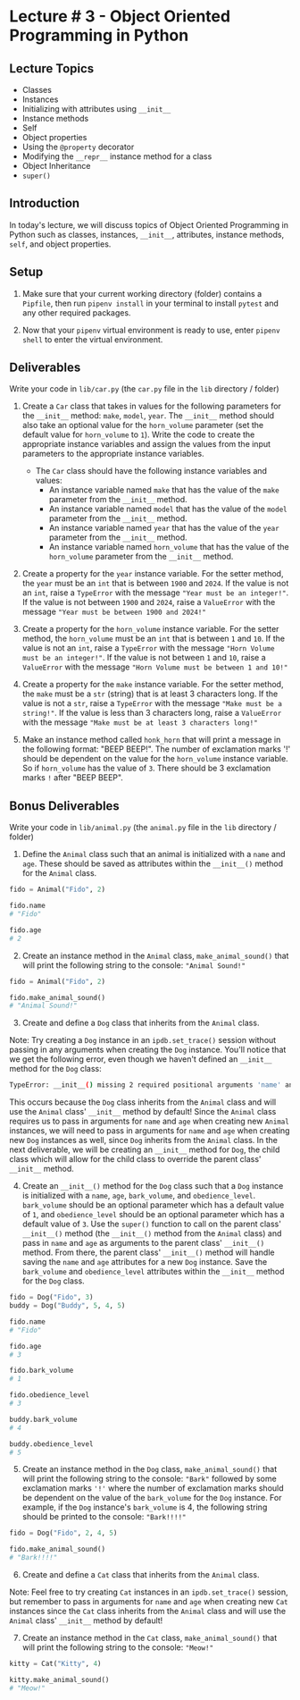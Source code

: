 # Lecture # 3 - Object Oriented Programming in Python

## Lecture Topics

- Classes
- Instances
- Initializing with attributes using `__init__`
- Instance methods
- Self
- Object properties
- Using the `@property` decorator
- Modifying the `__repr__` instance method for a class
- Object Inheritance
- `super()`

## Introduction

In today's lecture, we will discuss topics of Object Oriented Programming in Python such as classes, instances, `__init__`, attributes, instance methods, `self`, and object properties.

## Setup

1. Make sure that your current working directory (folder) contains a `Pipfile`, then run `pipenv install` in your terminal to install `pytest` and any other required packages.

2. Now that your `pipenv` virtual environment is ready to use, enter `pipenv shell` to enter the virtual environment.

## Deliverables

Write your code in `lib/car.py` (the `car.py` file in the `lib` directory / folder)

1. Create a `Car` class that takes in values for the following parameters for the `__init__` method: `make`, `model`, `year`. The `__init__` method should also take an optional value for the `horn_volume` parameter (set the default value for `horn_volume` to `1`). Write the code to create the appropriate instance variables and assign the values from the input parameters to the appropriate instance variables.
   - The `Car` class should have the following instance variables and values:
     - An instance variable named `make` that has the value of the `make` parameter from the `__init__` method.
     - An instance variable named `model` that has the value of the `model` parameter from the `__init__` method.
     - An instance variable named `year` that has the value of the `year` parameter from the `__init__` method.
     - An instance variable named `horn_volume` that has the value of the `horn_volume` parameter from the `__init__` method.

2. Create a property for the `year` instance variable. For the setter method, the `year` must be an `int` that is between `1900` and `2024`. If the value is not an `int`, raise a `TypeError` with the message `"Year must be an integer!"`. If the value is not between `1900` and `2024`, raise a `ValueError` with the message `"Year must be between 1900 and 2024!"`

3. Create a property for the `horn_volume` instance variable. For the setter method, the `horn_volume` must be an `int` that is between `1` and `10`. If the value is not an `int`, raise a `TypeError` with the message `"Horn Volume must be an integer!"`. If the value is not between `1` and `10`, raise a `ValueError` with the message `"Horn Volume must be between 1 and 10!"`

4. Create a property for the `make` instance variable. For the setter method, the `make` must be a `str` (string) that is at least 3 characters long. If the value is not a `str`, raise a `TypeError` with the message `"Make must be a string!"`. If the value is less than 3 characters long, raise a `ValueError` with the message `"Make must be at least 3 characters long!"`

5. Make an instance method called `honk_horn` that will print a message in the following format: "BEEP BEEP!". The number of exclamation marks '!' should be dependent on the value for the `horn_volume` instance variable. So if `horn_volume` has the value of `3`. There should be 3 exclamation marks `!` after "BEEP BEEP".

## Bonus Deliverables

Write your code in `lib/animal.py` (the `animal.py` file in the `lib` directory / folder)

1. Define the `Animal` class such that an animal is initialized with a `name` and `age`. These should be saved as attributes within the `__init__()` method for the `Animal` class.

```py
fido = Animal("Fido", 2)

fido.name
# "Fido"

fido.age
# 2
```

2. Create an instance method in the `Animal` class, `make_animal_sound()` that will print the following string to the console: `"Animal Sound!"`

```py
fido = Animal("Fido", 2)

fido.make_animal_sound()
# "Animal Sound!"
```

3. Create and define a `Dog` class that inherits from the `Animal` class.

Note: Try creating a `Dog` instance in an `ipdb.set_trace()` session without passing in any arguments when creating the `Dog` instance. You'll notice that we get the following error, even though we haven't defined an `__init__` method for the `Dog` class:

```sh
TypeError: __init__() missing 2 required positional arguments 'name' and 'age'
```

This occurs because the `Dog` class inherits from the `Animal` class and will use the `Animal` class' `__init__` method by default! Since the `Animal` class requires us to pass in arguments for `name` and `age` when creating new `Animal` instances, we will need to pass in arguments for `name` and `age` when creating new `Dog` instances as well, since `Dog` inherits from the `Animal` class. In the next deliverable, we will be creating an `__init__` method for `Dog`, the child class which will allow for the child class to override the parent class' `__init__` method.

4. Create an `__init__()` method for the `Dog` class such that a `Dog` instance is initialized with a `name`, `age`, `bark_volume`, and `obedience_level`. `bark_volume` should be an optional parameter which has a default value of `1`, and `obedience_level` should be an optional parameter which has a default value of `3`. Use the `super()` function to call on the parent class' `__init__()` method (the `__init__()` method from the `Animal` class) and pass in `name` and `age` as arguments to the parent class' `__init__()` method. From there, the parent class' `__init__()` method will handle saving the `name` and `age` attributes for a new `Dog` instance. Save the `bark_volume` and `obedience_level` attributes within the `__init__` method for the `Dog` class.

```py
fido = Dog("Fido", 3)
buddy = Dog("Buddy", 5, 4, 5)

fido.name
# "Fido"

fido.age
# 3

fido.bark_volume
# 1

fido.obedience_level
# 3

buddy.bark_volume
# 4

buddy.obedience_level
# 5
```

5. Create an instance method in the `Dog` class, `make_animal_sound()` that will print the following string to the console: `"Bark"` followed by some exclamation marks `'!'` where the number of exclamation marks should be dependent on the value of the `bark_volume` for the `Dog` instance. For example, if the `Dog` instance's `bark_volume` is 4, the following string should be printed to the console: `"Bark!!!!"`

```py
fido = Dog("Fido", 2, 4, 5)

fido.make_animal_sound()
# "Bark!!!!"
```

6. Create and define a `Cat` class that inherits from the `Animal` class.

Note: Feel free to try creating `Cat` instances in an `ipdb.set_trace()` session, but remember to pass in arguments for `name` and `age` when creating new `Cat` instances since the `Cat` class inherits from the `Animal` class and will use the `Animal` class' `__init__` method by default!

7. Create an instance method in the `Cat` class, `make_animal_sound()` that will print the following string to the console: `"Meow!"`

```py
kitty = Cat("Kitty", 4)

kitty.make_animal_sound()
# "Meow!"
```